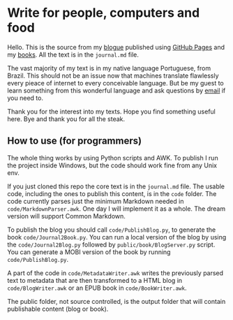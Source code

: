 # Write for people, computers and food

Hello. This is the source from my [blogue] published using [GitHub Pages] and my [books]. All the text is in the `journal.md` file.

The vast majority of my text is in my native language Portuguese, from Brazil. This should not be an issue now that machines translate flawlessly every pieace of internet to every conceivable language. But be my guest to learn something from this wonderful language and ask questions by [email] if you need to.

Thank you for the interest into my texts. Hope you find something useful here. Bye and thank you for all the steak.

## How to use (for programmers)

The whole thing works by using Python scripts and AWK. To publish I run the project inside Windows, but the code should work fine from any Unix env.

If you just cloned this repo the core text is in the `journal.md` file. The usable code, including the ones to publish this content, is in the `code` folder. The code currently parses just the minimum Markdown needed in `code/MarkdownParser.awk`. One day I will implement it as a whole. The dream version will support Common Markdown.

To publish the blog you should call `code/PublishBlog.py`, to generate the book `code/Journal2Book.py`. You can run a local version of the blog by using the `code/Journal2Blog.py` followed by `public/book/BlogServer.py` script. You can generate a MOBI version of the book by running `code/PublishBlog.py`.

A part of the code in `code/MetadataWriter.awk` writes the previously parsed text to metadata that are then transformed to a HTML blog in `code/BlogWriter.awk` or an EPUB book in `code/BookWriter.awk`.

The public folder, not source controlled, is the output folder that will contain publishable content (blog or book).

[blogue]: https://caloni.com.br
[GitHub Pages]: https://github.com/Caloni/caloni.github.io
[books]: https://www.amazon.com/s?rh=p_27%3AWanderley%2BCaloni
[email]: mailto:wanderley.caloni@gmail.com
